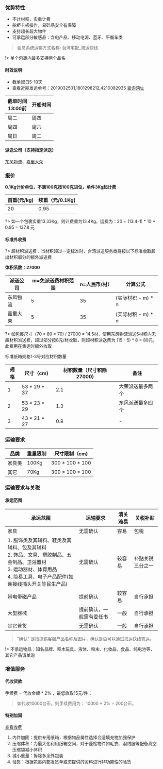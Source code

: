 ### 优势特性

- 不计材积，实重计费
- 船柜卡板操作，易碎品安全有保障
- 支持超长超大物件
- 可承运部分敏感品：含电产品、移动电源、蓝牙、平衡车类

> 会员系统运输方式名称: 台湾宅配_海运快线

!> 单个包裹内最多支持两个品名

#### 时效说明

- 截单起日5-10天
- 查看近期发运单号：2019032501,1801298212,4210082935 [查询网址](http://www.track-line.hk)

| 截单时间<br />13:00前 | 开船时间 |
|------------------|------|
| 周二               | 周四   |
| 周四               | 周六   |
| 周日               | 周二   |


#### 派送公司（支持指定派送）

[东风物流](http://220.135.157.10:8088/index)、[嘉里大荣](https://www.kerrytj.com/ZH/search/search_track.aspx)

### 报价
**0.1Kg计价单位，不满100克按100克进位，单件3Kg起计费**

| 首重(元/kg) | 续重（元/0.1Kg) |
|----------|-------------|
| 20       | 0.95        |


?> 如一个包裹实重13.33Kg，则计费重为13.4Kg，运费为：20 + (13.4-1) * 10 * 0.95 = 137.8 元

#### 标准外收费

?> 超材积派送费：当材积超过一定标准时，台湾派送服务商将按以下标准收取超出材积部分的额外派送费

**体积系数：27000**

| 派送公司 | m=免派送费材积范围 | n=人民币/材） | 计算公式         |
|------|------------|---------------------|--------------|
| 东风物流 | 5          | 35                  | (实际材积 - m) * n |
| 嘉里大荣 | 5          | 35                | (实际材积 - m) * n |


?> 如包裹尺寸（70 * 80 * 70)  / 27000 = 14.5材，使用东风物流派送5材积内无超材积派送费，超过部分按8元/材收取，则超材积派送费为 (15 - 5) * 8 = 80元。此费用在集运时额外收取

标准纸箱规格1-3号对应材积数量

| 规格 | 尺寸（cm)       | 材积数量（尺寸积除27000) | 备注       |
|----|--------------|-----------------|----------|
| 1  | 53 * 29 * 37 | 2.1             | 大荣派送最多两个 |
| 2  | 53 * 23 * 29 | 1.3             | 东风派送最多四个 |
| 3  | 43 * 21 * 27 | 0.9             | -        |

### 运输要求

| 品类  | 重量限制  | 尺寸限制（cm)        |
|-----|-------|-----------------|
| 家具类 | 100Kg | 300 * 100 * 100 |
| 其它  | 70Kg  | 300 * 100 * 100 |

### 运输要求与关税

#### 承运范围

| 承运范围                                                                                     | 运输要求         | 清关难易 | 关税补贴     |
|------------------------------------------------------------------------------------------|--------------|--------|----------|
| 家具                                                                                       | 无需确认         | 容易     | 包税       |
| 1. 服饰类及其辅料、鞋类及其辅料、包及其辅料<br />2. 饰品、文具、塑胶制品、五金制品、卫浴器材<br />3. 运动器材、体育用品<br />4. 简易工具、电子产品配件(如连接线插头开关等民生产品) | 无需确认         | 较容易    | 补贴关税三分之一 |
| 带电带磁产品                                                                                   | 提前确认         | 较容易    | 自行承担 |
| 大型器械                                                                                     | 提前确认，一般需有委任书 | 一般     | 自行承担     |
| 其它普货                                                                                     | 无需确认         | 一般     | 自行承担     |

> "确认" 是指提供客服产品名称及图片，确认是否可以通过海运快线寄运。

!> 不承运物品：知名品牌、积木玩具、液体、粉末、化妆品、食品、纯电池等，其它产品请单询

### 增值服务
#### 代收货款
手续费 = 代收金额 * 2% ，最低收取15元/件；

> 如代收10000台币，则手续费用为： 10000 * 2% = 200台币。
#### 特别加固
[查看收费](http://www.soarsq.com/add.html)

1. 内件加固：提供专用纸箱，根据物品属性选择合适填充物加强保护
2. 压缩体积：为最大化利用纸箱空间，对于蓬松物件如毛衣、羽绒服等配备真空压缩袋减小体积
3. 减小重量：拆除多余外包装
4. 验货：根据包裹内部发货单或您提供的资料进行非功能性的验货
